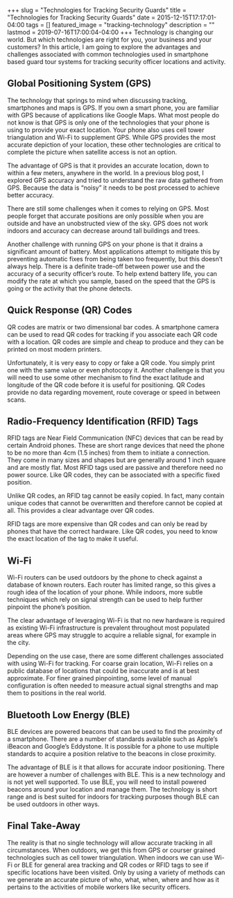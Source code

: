 +++
slug = "Technologies for Tracking Security Guards"
title =  "Technologies for Tracking Security Guards"
date = 2015-12-15T17:17:01-04:00
tags = []
featured_image = "tracking-technology"
description = ""
lastmod = 2019-07-16T17:00:04-04:00
+++
Technology is changing our world. But which technologies are right for you, your business and your customers? In this article, I am going to explore the advantages and challenges associated with common technologies used in smartphone based guard tour systems for tracking security officer locations and activity.

## Global Positioning System (GPS)
The technology that springs to mind when discussing tracking, smartphones and maps is GPS. If you own a smart phone, you are familiar with GPS because of applications like Google Maps. What most people do not know is that GPS is only one of the technologies that your phone is using to provide your exact location. Your phone also uses cell tower triangulation and Wi-Fi to supplement GPS. While GPS provides the most accurate depiction of your location, these other technologies are critical to complete the picture when satellite access is not an option.

The advantage of GPS is that it provides an accurate location, down to within a few meters, anywhere in the world. In a previous blog post, I explored GPS accuracy and tried to understand the raw data gathered from GPS. Because the data is “noisy” it needs to be post processed to achieve better accuracy.

There are still some challenges when it comes to relying on GPS. Most people forget that accurate positions are only possible when you are outside and have an unobstructed view of the sky. GPS does not work indoors and accuracy can decrease around tall buildings and trees.

Another challenge with running GPS on your phone is that it drains a significant amount of battery. Most applications attempt to mitigate this by preventing automatic fixes from being taken too frequently, but this doesn’t always help. There is a definite trade-off between power use and the accuracy of a security officer’s route. To help extend battery life, you can modify the rate at which you sample, based on the speed that the GPS is going or the activity that the phone detects.

## Quick Response (QR) Codes
QR codes are matrix or two dimensional bar codes. A smartphone camera can be used to read QR codes for tracking if you associate each QR code with a location. QR codes are simple and cheap to produce and they can be printed on most modern printers.

Unfortunately, it is very easy to copy or fake a QR code. You simply print one with the same value or even photocopy it.  Another challenge is that you will need to use some other mechanism to find the exact latitude and longitude of the QR code before it is useful for positioning. QR Codes provide no data regarding movement, route coverage or speed in between scans.

## Radio-Frequency Identification (RFID) Tags
RFID tags are Near Field Communication (NFC) devices that can be read by certain Android phones. These are short range devices that need the phone to be no more than 4cm (1.5 inches) from them to initiate a connection. They come in many sizes and shapes but are generally around 1 inch square and are mostly flat. Most RFID tags used are passive and therefore need no power source. Like QR codes, they can be associated with a specific fixed position.

Unlike QR codes, an RFID tag cannot be easily copied. In fact, many contain unique codes that cannot be overwritten and therefore cannot be copied at all. This provides a clear advantage over QR codes.

RFID tags are more expensive than QR codes and can only be read by phones that have the correct hardware. Like QR codes, you need to know the exact location of the tag to make it useful.

## Wi-Fi
Wi-Fi routers can be used outdoors by the phone to check against a database of known routers. Each router has limited range, so this gives a rough idea of the location of your phone. While indoors, more subtle techniques which rely on signal strength can be used to help further pinpoint the phone’s position.

The clear advantage of leveraging Wi-Fi is that no new hardware is required as existing Wi-Fi infrastructure is prevalent throughout most populated areas where GPS may struggle to acquire a reliable signal, for example in the city.

Depending on the use case, there are some different challenges associated with using Wi-Fi for tracking. For coarse grain location, Wi-Fi relies on a public database of locations that could be inaccurate and is at best approximate. For finer grained pinpointing, some level of manual configuration is often needed to measure actual signal strengths and map them to positions in the real world.

## Bluetooth Low Energy (BLE)
BLE devices are powered beacons that can be used to find the proximity of a smartphone. There are a number of standards available such as Apple’s iBeacon and Google’s Eddystone. It is possible for a phone to use multiple standards to acquire a position relative to the beacons in close proximity.

The advantage of BLE is it that allows for accurate indoor positioning. There are however a number of challenges with BLE. This is a new technology and is not yet well supported. To use BLE, you will need to install powered beacons around your location and manage them. The technology is short range and is best suited for indoors for tracking purposes though BLE can be used outdoors in other ways.

## Final Take-Away
The reality is that no single technology will allow accurate tracking in all circumstances. When outdoors, we get this from GPS or courser grained technologies such as cell tower triangulation. When indoors we can use Wi-Fi or BLE for general area tracking and QR codes or RFID tags to see if specific locations have been visited. Only by using a variety of methods can we generate an accurate picture of who, what, when, where and how as it pertains to the activities of mobile workers like security officers.
